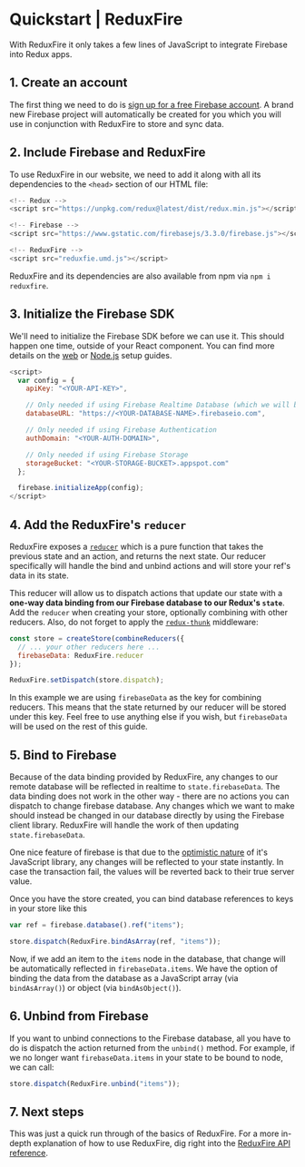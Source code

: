 # Quickstart | ReduxFire

With ReduxFire it only takes a few lines of JavaScript to integrate Firebase into Redux apps.


## 1. Create an account

The first thing we need to do is [sign up for a free Firebase account](https://firebase.google.com/). A brand new Firebase project will automatically be created for you which you will use in conjunction with ReduxFire to store and sync data.


## 2. Include Firebase and ReduxFire

To use ReduxFire in our website, we need to add it along with all its dependencies to the `<head>` section of our HTML file:


```js
<!-- Redux -->
<script src="https://unpkg.com/redux@latest/dist/redux.min.js"></script>

<!-- Firebase -->
<script src="https://www.gstatic.com/firebasejs/3.3.0/firebase.js"></script>

<!-- ReduxFire -->
<script src="reduxfie.umd.js"></script>
```

ReduxFire and its dependencies are also available from npm via `npm i reduxfire`.


## 3. Initialize the Firebase SDK

We'll need to initialize the Firebase SDK before we can use it. This should happen one time, outside of your React component. You can find more details on the [web](https://firebase.google.com/docs/web/setup) or [Node.js](https://firebase.google.com/docs/server/setup) setup guides.

```js
<script>
  var config = {
    apiKey: "<YOUR-API-KEY>",

    // Only needed if using Firebase Realtime Database (which we will be in this example)
    databaseURL: "https://<YOUR-DATABASE-NAME>.firebaseio.com",

    // Only needed if using Firebase Authentication
    authDomain: "<YOUR-AUTH-DOMAIN>",

    // Only needed if using Firebase Storage
    storageBucket: "<YOUR-STORAGE-BUCKET>.appspot.com"
  };

  firebase.initializeApp(config);
</script>
```


## 4. Add the ReduxFire's `reducer`

ReduxFire exposes a [`reducer`](http://redux.js.org/docs/basics/Reducers.html) which is a pure function that takes the previous state and an action, and returns the next state. Our reducer specifically will handle the bind and unbind actions and will store your ref's data in its state.

 This reducer will allow us to dispatch actions that update our state with a **one-way data binding from our Firebase database to our Redux's `state`**. Add the `reducer` when creating your store, optionally combining with other reducers. Also, do not forget to apply the [`redux-thunk`](https://github.com/gaearon/redux-thunk) middleware:

```JavaScript
const store = createStore(combineReducers({
  // ... your other reducers here ...
  firebaseData: ReduxFire.reducer
});

ReduxFire.setDispatch(store.dispatch);
```

In this example we are using `firebaseData` as the key for combining reducers. This means that the state returned by our reducer will be stored under this key. Feel free to use anything else if you wish, but `firebaseData` will be used on the rest of this guide.

## 5. Bind to Firebase

Because of the data binding provided by ReduxFire, any changes to our remote database will be reflected in realtime to `state.firebaseData`. The data binding does not work in the other way - there are no actions you can dispatch to change firebase database. Any changes which we want to make should instead be changed in our database directly by using the Firebase client library. ReduxFire will handle the work of then updating `state.firebaseData`.

One nice feature of firebase is that due to the [optimistic nature](https://firebase.google.com/docs/reference/js/firebase.database.Reference#set) of it's JavaScript library, any changes will be reflected to your state instantly. In case the transaction fail, the values will be reverted back to their true server value. 

Once you have the store created, you can bind database references to keys in your store like this

```js
var ref = firebase.database().ref("items");

store.dispatch(ReduxFire.bindAsArray(ref, "items"));
```

Now, if we add an item to the `items` node in the database, that change will be automatically reflected in `firebaseData.items`. We have the option of binding the data from the database as a JavaScript array (via `bindAsArray()`) or object (via `bindAsObject()`).


## 6. Unbind from Firebase

If you want to unbind connections to the Firebase database, all you have to do is dispatch the action returned from the `unbind()` method. For
example, if we no longer want `firebaseData.items` in your state to be bound to node, we can call:

```js
store.dispatch(ReduxFire.unbind("items"));
```

## 7. Next steps

This was just a quick run through of the basics of ReduxFire. For a more in-depth explanation of how
to use ReduxFire, dig right into the
[ReduxFire API reference](reference.md).
